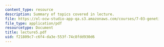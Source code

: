 ```yaml
---
content_type: resource
description: Summary of topics covered in lecture.
file: https://ol-ocw-studio-app-qa.s3.amazonaws.com/courses/7-03-genetics-fall-2004/f21809c7c6f4da3e553f74c8fdd930d6_lecture5.pdf
file_type: application/pdf
resourcetype: Document
title: lecture5.pdf
uid: f21809c7-c6f4-da3e-553f-74c8fdd930d6
---
```

